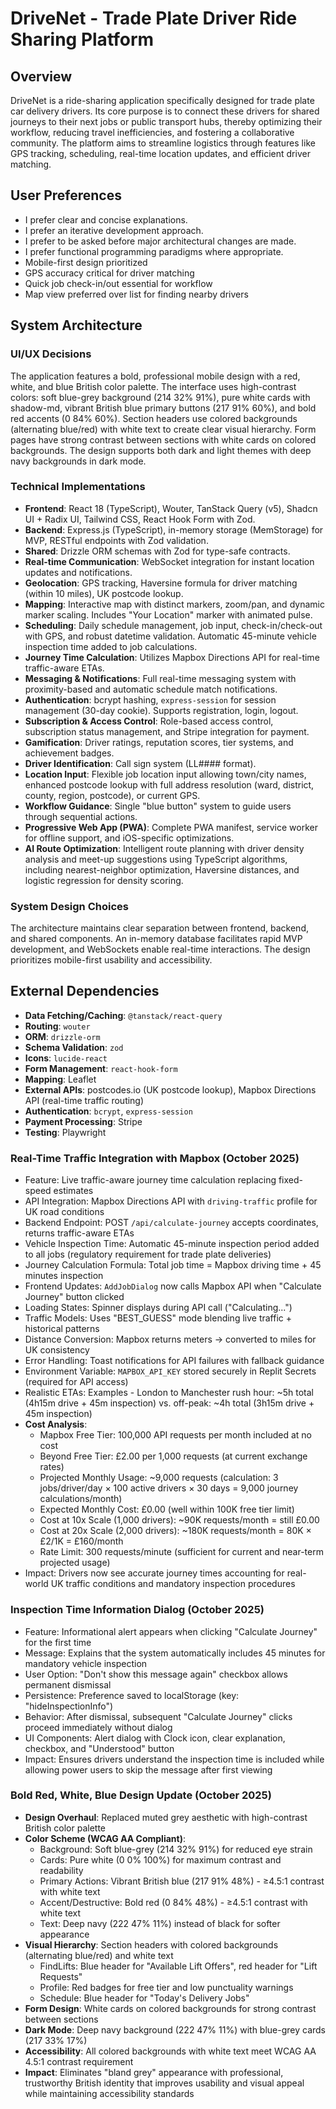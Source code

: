 # DriveNet - Trade Plate Driver Ride Sharing Platform

## Overview
DriveNet is a ride-sharing application specifically designed for trade plate car delivery drivers. Its core purpose is to connect these drivers for shared journeys to their next jobs or public transport hubs, thereby optimizing their workflow, reducing travel inefficiencies, and fostering a collaborative community. The platform aims to streamline logistics through features like GPS tracking, scheduling, real-time location updates, and efficient driver matching.

## User Preferences
- I prefer clear and concise explanations.
- I prefer an iterative development approach.
- I prefer to be asked before major architectural changes are made.
- I prefer functional programming paradigms where appropriate.
- Mobile-first design prioritized
- GPS accuracy critical for driver matching
- Quick job check-in/out essential for workflow
- Map view preferred over list for finding nearby drivers

## System Architecture

### UI/UX Decisions
The application features a bold, professional mobile design with a red, white, and blue British color palette. The interface uses high-contrast colors: soft blue-grey background (214 32% 91%), pure white cards with shadow-md, vibrant British blue primary buttons (217 91% 60%), and bold red accents (0 84% 60%). Section headers use colored backgrounds (alternating blue/red) with white text to create clear visual hierarchy. Form pages have strong contrast between sections with white cards on colored backgrounds. The design supports both dark and light themes with deep navy backgrounds in dark mode.

### Technical Implementations
- **Frontend**: React 18 (TypeScript), Wouter, TanStack Query (v5), Shadcn UI + Radix UI, Tailwind CSS, React Hook Form with Zod.
- **Backend**: Express.js (TypeScript), in-memory storage (MemStorage) for MVP, RESTful endpoints with Zod validation.
- **Shared**: Drizzle ORM schemas with Zod for type-safe contracts.
- **Real-time Communication**: WebSocket integration for instant location updates and notifications.
- **Geolocation**: GPS tracking, Haversine formula for driver matching (within 10 miles), UK postcode lookup.
- **Mapping**: Interactive map with distinct markers, zoom/pan, and dynamic marker scaling. Includes "Your Location" marker with animated pulse.
- **Scheduling**: Daily schedule management, job input, check-in/check-out with GPS, and robust datetime validation. Automatic 45-minute vehicle inspection time added to job calculations.
- **Journey Time Calculation**: Utilizes Mapbox Directions API for real-time traffic-aware ETAs.
- **Messaging & Notifications**: Full real-time messaging system with proximity-based and automatic schedule match notifications.
- **Authentication**: bcrypt hashing, `express-session` for session management (30-day cookie). Supports registration, login, logout.
- **Subscription & Access Control**: Role-based access control, subscription status management, and Stripe integration for payment.
- **Gamification**: Driver ratings, reputation scores, tier systems, and achievement badges.
- **Driver Identification**: Call sign system (LL#### format).
- **Location Input**: Flexible job location input allowing town/city names, enhanced postcode lookup with full address resolution (ward, district, county, region, postcode), or current GPS.
- **Workflow Guidance**: Single "blue button" system to guide users through sequential actions.
- **Progressive Web App (PWA)**: Complete PWA manifest, service worker for offline support, and iOS-specific optimizations.
- **AI Route Optimization**: Intelligent route planning with driver density analysis and meet-up suggestions using TypeScript algorithms, including nearest-neighbor optimization, Haversine distances, and logistic regression for density scoring.

### System Design Choices
The architecture maintains clear separation between frontend, backend, and shared components. An in-memory database facilitates rapid MVP development, and WebSockets enable real-time interactions. The design prioritizes mobile-first usability and accessibility.

## External Dependencies
- **Data Fetching/Caching**: `@tanstack/react-query`
- **Routing**: `wouter`
- **ORM**: `drizzle-orm`
- **Schema Validation**: `zod`
- **Icons**: `lucide-react`
- **Form Management**: `react-hook-form`
- **Mapping**: Leaflet
- **External APIs**: postcodes.io (UK postcode lookup), Mapbox Directions API (real-time traffic routing)
- **Authentication**: `bcrypt`, `express-session`
- **Payment Processing**: Stripe
- **Testing**: Playwright
### Real-Time Traffic Integration with Mapbox (October 2025)
- Feature: Live traffic-aware journey time calculation replacing fixed-speed estimates
- API Integration: Mapbox Directions API with `driving-traffic` profile for UK road conditions
- Backend Endpoint: POST `/api/calculate-journey` accepts coordinates, returns traffic-aware ETAs
- Vehicle Inspection Time: Automatic 45-minute inspection period added to all jobs (regulatory requirement for trade plate deliveries)
- Journey Calculation Formula: Total job time = Mapbox driving time + 45 minutes inspection
- Frontend Updates: `AddJobDialog` now calls Mapbox API when "Calculate Journey" button clicked
- Loading States: Spinner displays during API call ("Calculating...")
- Traffic Models: Uses "BEST_GUESS" mode blending live traffic + historical patterns
- Distance Conversion: Mapbox returns meters → converted to miles for UK consistency
- Error Handling: Toast notifications for API failures with fallback guidance
- Environment Variable: `MAPBOX_API_KEY` stored securely in Replit Secrets (required for API access)
- Realistic ETAs: Examples - London to Manchester rush hour: ~5h total (4h15m drive + 45m inspection) vs. off-peak: ~4h total (3h15m drive + 45m inspection)
- **Cost Analysis**:
  - Mapbox Free Tier: 100,000 API requests per month included at no cost
  - Beyond Free Tier: £2.00 per 1,000 requests (at current exchange rates)
  - Projected Monthly Usage: ~9,000 requests (calculation: 3 jobs/driver/day × 100 active drivers × 30 days = 9,000 journey calculations/month)
  - Expected Monthly Cost: £0.00 (well within 100K free tier limit)
  - Cost at 10x Scale (1,000 drivers): ~90K requests/month = still £0.00
  - Cost at 20x Scale (2,000 drivers): ~180K requests/month = 80K × £2/1K = £160/month
  - Rate Limit: 300 requests/minute (sufficient for current and near-term projected usage)
- Impact: Drivers now see accurate journey times accounting for real-world UK traffic conditions and mandatory inspection procedures

### Inspection Time Information Dialog (October 2025)
- Feature: Informational alert appears when clicking "Calculate Journey" for the first time
- Message: Explains that the system automatically includes 45 minutes for mandatory vehicle inspection
- User Option: "Don't show this message again" checkbox allows permanent dismissal
- Persistence: Preference saved to localStorage (key: "hideInspectionInfo")
- Behavior: After dismissal, subsequent "Calculate Journey" clicks proceed immediately without dialog
- UI Components: Alert dialog with Clock icon, clear explanation, checkbox, and "Understood" button
- Impact: Ensures drivers understand the inspection time is included while allowing power users to skip the message after first viewing

### Bold Red, White, Blue Design Update (October 2025)
- **Design Overhaul**: Replaced muted grey aesthetic with high-contrast British color palette
- **Color Scheme (WCAG AA Compliant)**:
  - Background: Soft blue-grey (214 32% 91%) for reduced eye strain
  - Cards: Pure white (0 0% 100%) for maximum contrast and readability
  - Primary Actions: Vibrant British blue (217 91% 48%) - ≥4.5:1 contrast with white text
  - Accent/Destructive: Bold red (0 84% 48%) - ≥4.5:1 contrast with white text
  - Text: Deep navy (222 47% 11%) instead of black for softer appearance
- **Visual Hierarchy**: Section headers with colored backgrounds (alternating blue/red) and white text
  - FindLifts: Blue header for "Available Lift Offers", red header for "Lift Requests"
  - Profile: Red badges for free tier and low punctuality warnings
  - Schedule: Blue header for "Today's Delivery Jobs"
- **Form Design**: White cards on colored backgrounds for strong contrast between sections
- **Dark Mode**: Deep navy background (222 47% 11%) with blue-grey cards (217 33% 17%)
- **Accessibility**: All colored backgrounds with white text meet WCAG AA 4.5:1 contrast requirement
- **Impact**: Eliminates "bland grey" appearance with professional, trustworthy British identity that improves usability and visual appeal while maintaining accessibility standards
